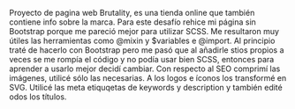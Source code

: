 Proyecto de pagina web Brutality, es una tienda online que también contiene info sobre la marca. 
Para este desafío rehice mi página sin Bootstrap porque me pareció mejor para utilizar SCSS. Me resultaron muy útiles las herramientas como @mixin y $variables e @import. Al principio traté de hacerlo con Bootstrap pero me pasó que al añadirle stios propios a veces se me rompía el código y no podía usar bien SCSS, entonces para aprender a usarlo mejor decidí cambiar. 
Con respecto al SEO comprimí las imágenes, utilicé sólo las necesarias. A los logos e íconos los transformé en SVG. Utilicé las meta etiquqetas de keywords y description y también edité odos los títulos. 
